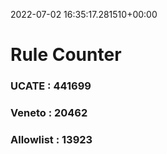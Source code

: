 2022-07-02 16:35:17.281510+00:00
# Rule Counter 
 ### UCATE : 441699

 ### Veneto : 20462

 ### Allowlist : 13923